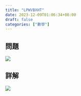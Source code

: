 ```yaml
---
title: "LPWVBXHT"
date: 2023-12-09T01:06:34+08:00
draft: false
categories: ["數學"]
---
```

<!--more-->

## 問題
<img src="/posts/solution/LPWVBXHT-q.png">

## 詳解
<img src="/posts/solution/LPWVBXHT-sol.png">

